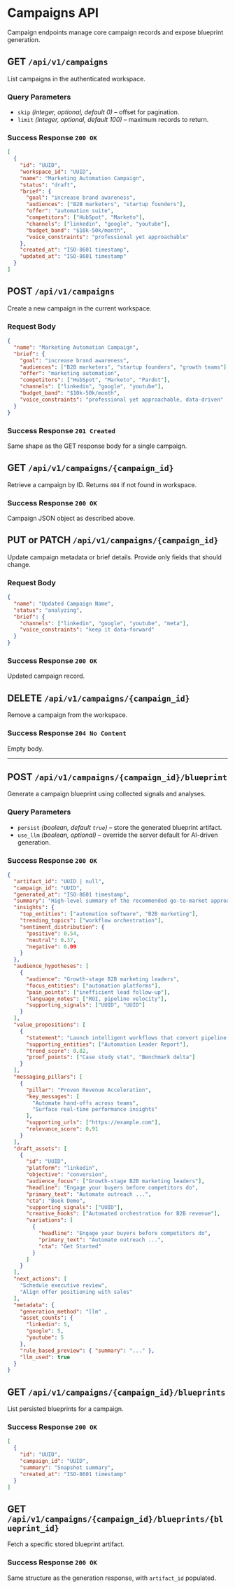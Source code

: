 # Campaigns API

Campaign endpoints manage core campaign records and expose blueprint generation.

## GET `/api/v1/campaigns`

List campaigns in the authenticated workspace.

### Query Parameters

- `skip` *(integer, optional, default 0)* – offset for pagination.
- `limit` *(integer, optional, default 100)* – maximum records to return.

### Success Response `200 OK`

```json
[
  {
    "id": "UUID",
    "workspace_id": "UUID",
    "name": "Marketing Automation Campaign",
    "status": "draft",
    "brief": {
      "goal": "increase brand awareness",
      "audiences": ["B2B marketers", "startup founders"],
      "offer": "automation suite",
      "competitors": ["HubSpot", "Marketo"],
      "channels": ["linkedin", "google", "youtube"],
      "budget_band": "$10k-50k/month",
      "voice_constraints": "professional yet approachable"
    },
    "created_at": "ISO-8601 timestamp",
    "updated_at": "ISO-8601 timestamp"
  }
]
```

## POST `/api/v1/campaigns`

Create a new campaign in the current workspace.

### Request Body

```json
{
  "name": "Marketing Automation Campaign",
  "brief": {
    "goal": "increase brand awareness",
    "audiences": ["B2B marketers", "startup founders", "growth teams"],
    "offer": "marketing automation",
    "competitors": ["HubSpot", "Marketo", "Pardot"],
    "channels": ["linkedin", "google", "youtube"],
    "budget_band": "$10k-50k/month",
    "voice_constraints": "professional yet approachable, data-driven"
  }
}
```

### Success Response `201 Created`

Same shape as the GET response body for a single campaign.

## GET `/api/v1/campaigns/{campaign_id}`

Retrieve a campaign by ID. Returns `404` if not found in workspace.

### Success Response `200 OK`

Campaign JSON object as described above.

## PUT or PATCH `/api/v1/campaigns/{campaign_id}`

Update campaign metadata or brief details. Provide only fields that should change.

### Request Body

```json
{
  "name": "Updated Campaign Name",
  "status": "analyzing",
  "brief": {
    "channels": ["linkedin", "google", "youtube", "meta"],
    "voice_constraints": "keep it data-forward"
  }
}
```

### Success Response `200 OK`

Updated campaign record.

## DELETE `/api/v1/campaigns/{campaign_id}`

Remove a campaign from the workspace.

### Success Response `204 No Content`

Empty body.

---

## POST `/api/v1/campaigns/{campaign_id}/blueprint`

Generate a campaign blueprint using collected signals and analyses.

### Query Parameters

- `persist` *(boolean, default `true`)* – store the generated blueprint artifact.
- `use_llm` *(boolean, optional)* – override the server default for AI-driven generation.

### Success Response `200 OK`

```json
{
  "artifact_id": "UUID | null",
  "campaign_id": "UUID",
  "generated_at": "ISO-8601 timestamp",
  "summary": "High-level summary of the recommended go-to-market approach.",
  "insights": {
    "top_entities": ["automation software", "B2B marketing"],
    "trending_topics": ["workflow orchestration"],
    "sentiment_distribution": {
      "positive": 0.54,
      "neutral": 0.37,
      "negative": 0.09
    }
  },
  "audience_hypotheses": [
    {
      "audience": "Growth-stage B2B marketing leaders",
      "focus_entities": ["automation platforms"],
      "pain_points": ["inefficient lead follow-up"],
      "language_notes": ["ROI, pipeline velocity"],
      "supporting_signals": ["UUID", "UUID"]
    }
  ],
  "value_propositions": [
    {
      "statement": "Launch intelligent workflows that convert pipeline faster.",
      "supporting_entities": ["Automation Leader Report"],
      "trend_score": 0.82,
      "proof_points": ["Case study stat", "Benchmark delta"]
    }
  ],
  "messaging_pillars": [
    {
      "pillar": "Proven Revenue Acceleration",
      "key_messages": [
        "Automate hand-offs across teams",
        "Surface real-time performance insights"
      ],
      "supporting_urls": ["https://example.com"],
      "relevance_score": 0.91
    }
  ],
  "draft_assets": [
    {
      "id": "UUID",
      "platform": "linkedin",
      "objective": "conversion",
      "audience_focus": ["Growth-stage B2B marketing leaders"],
      "headline": "Engage your buyers before competitors do",
      "primary_text": "Automate outreach ...",
      "cta": "Book Demo",
      "supporting_signals": ["UUID"],
      "creative_hooks": ["Automated orchestration for B2B revenue"],
      "variations": [
        {
          "headline": "Engage your buyers before competitors do",
          "primary_text": "Automate outreach ...",
          "cta": "Get Started"
        }
      ]
    }
  ],
  "next_actions": [
    "Schedule executive review",
    "Align offer positioning with sales"
  ],
  "metadata": {
    "generation_method": "llm" ,
    "asset_counts": {
      "linkedin": 5,
      "google": 5,
      "youtube": 5
    },
    "rule_based_preview": { "summary": "..." },
    "llm_used": true
  }
}
```

## GET `/api/v1/campaigns/{campaign_id}/blueprints`

List persisted blueprints for a campaign.

### Success Response `200 OK`

```json
[
  {
    "id": "UUID",
    "campaign_id": "UUID",
    "summary": "Snapshot summary",
    "created_at": "ISO-8601 timestamp"
  }
]
```

## GET `/api/v1/campaigns/{campaign_id}/blueprints/{blueprint_id}`

Fetch a specific stored blueprint artifact.

### Success Response `200 OK`

Same structure as the generation response, with `artifact_id` populated.
